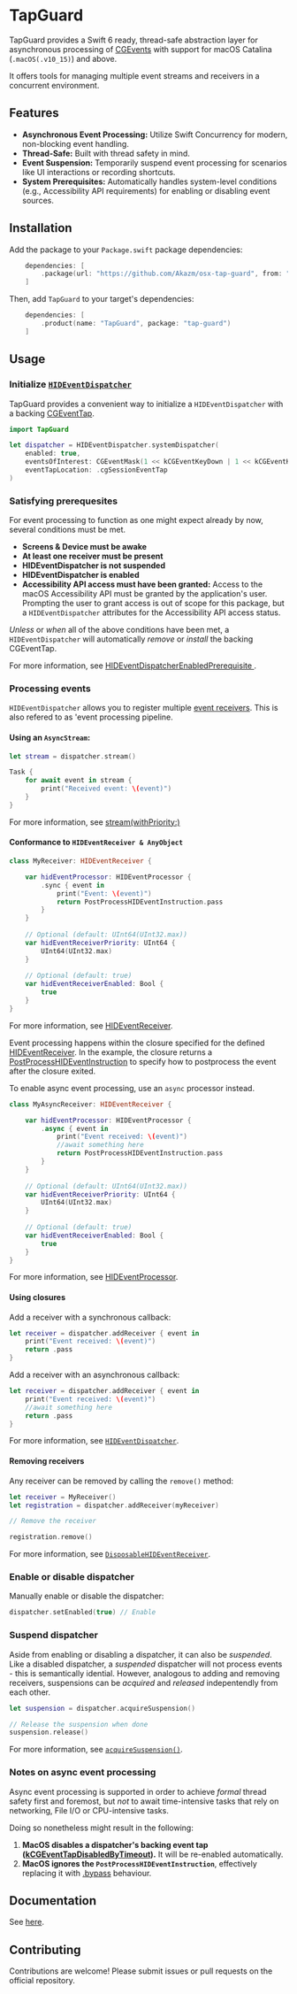 # TapGuard

TapGuard provides a Swift 6 ready, thread-safe abstraction layer for asynchronous processing of [CGEvents](https://developer.apple.com/documentation/coregraphics/cgevent) 
with support for macOS Catalina (`.macOS(.v10_15)`) and above. 

It offers tools for managing multiple event streams and receivers in a concurrent environment.

## Features

- **Asynchronous Event Processing:** Utilize Swift Concurrency for modern, non-blocking event handling.
- **Thread-Safe:** Built with thread safety in mind.
- **Event Suspension:** Temporarily suspend event processing for scenarios like UI interactions or recording shortcuts.
- **System Prerequisites:** Automatically handles system-level conditions (e.g., Accessibility API requirements) for enabling or disabling event sources.

## Installation

Add the package to your `Package.swift` package dependencies:

```swift
    dependencies: [
        .package(url: "https://github.com/Akazm/osx-tap-guard", from: "1.0.0")
    ]
```
Then, add `TapGuard` to your target's dependencies:

```swift
    dependencies: [
        .product(name: "TapGuard", package: "tap-guard")
    ]
```

## Usage

### Initialize [`HIDEventDispatcher`](https://akazm.github.io/osx-tap-guard/documentation/tapguard/hideventdispatcher)

TapGuard provides a convenient way to initialize a `HIDEventDispatcher` with a backing 
[CGEventTap](https://developer.apple.com/documentation/coregraphics/1454426-cgeventtapcreate).

```swift
import TapGuard

let dispatcher = HIDEventDispatcher.systemDispatcher(
    enabled: true,
    eventsOfInterest: CGEventMask(1 << kCGEventKeyDown | 1 << kCGEventKeyUp),
    eventTapLocation: .cgSessionEventTap
)
```

### Satisfying prerequesites

For event processing to function as one might expect already by now, several conditions must be met.

- **Screens & Device must be awake**
- **At least one receiver must be present**
- **HIDEventDispatcher is not suspended**
- **HIDEventDispatcher is enabled**
- **Accessibility API access must have been granted:** Access to the macOS Accessibility API must be granted by the 
application's user. Prompting the user to grant access is out of scope for this package, but a `HIDEventDispatcher` 
attributes for the Accessibility API access status. 

_Unless_ or _when_ all of the above conditions have been met, a `HIDEventDispatcher` will automatically _remove_ or 
_install_ the backing CGEventTap. 

For more information, see
[HIDEventDispatcherEnabledPrerequisite
](https://akazm.github.io/osx-tap-guard/documentation/tapguard/hideventdispatcherenabledprerequisite).

### Processing events

`HIDEventDispatcher` allows you to register multiple 
[event receivers](https://akazm.github.io/osx-tap-guard/documentation/tapguard/hideventreceiver). This is also refered 
to as 'event processing pipeline.

#### Using an `AsyncStream`:

```swift
let stream = dispatcher.stream()

Task {
    for await event in stream {
        print("Received event: \(event)")
    }
}
```

For more information, see 
[stream(withPriority:)](https://akazm.github.io/osx-tap-guard/documentation/tapguard/hideventdispatcher/stream(withpriority:))

#### Conformance to `HIDEventReceiver & AnyObject`

```swift
class MyReceiver: HIDEventReceiver {

    var hidEventProcessor: HIDEventProcessor {
        .sync { event in 
            print("Event: \(event)")
            return PostProcessHIDEventInstruction.pass
        }
    }
    
    // Optional (default: UInt64(UInt32.max))
    var hidEventReceiverPriority: UInt64 {
        UInt64(UInt32.max)
    }
    
    // Optional (default: true)
    var hidEventReceiverEnabled: Bool {
        true
    }
}
```
For more information, see [HIDEventReceiver](https://akazm.github.io/osx-tap-guard/documentation/tapguard/hideventreceiver).

Event processing happens within the closure specified for the defined 
[HIDEventReceiver](https://akazm.github.io/osx-tap-guard/documentation/tapguard/hideventreceiver). In the example, 
the closure returns a [PostProcessHIDEventInstruction](https://akazm.github.io/osx-tap-guard/documentation/tapguard/postprocesshideventinstruction) 
to specify how to postprocess the event after the closure exited.

To enable async event processing, use an `async` processor instead.

```swift
class MyAsyncReceiver: HIDEventReceiver {

    var hidEventProcessor: HIDEventProcessor {
        .async { event in 
            print("Event received: \(event)")
            //await something here
            return PostProcessHIDEventInstruction.pass
        }
    }
    
    // Optional (default: UInt64(UInt32.max))
    var hidEventReceiverPriority: UInt64 {
        UInt64(UInt32.max)
    }
    
    // Optional (default: true)
    var hidEventReceiverEnabled: Bool {
        true
    }
}
```
For more information, see [HIDEventProcessor](https://akazm.github.io/osx-tap-guard/documentation/tapguard/hideventprocessor).

#### Using closures

Add a receiver with a synchronous callback:

```swift
let receiver = dispatcher.addReceiver { event in
    print("Event received: \(event)")
    return .pass
}
```

Add a receiver with an asynchronous callback:

```swift
let receiver = dispatcher.addReceiver { event in
    print("Event received: \(event)")
    //await something here
    return .pass
}
```
For more information, see [`HIDEventDispatcher`](https://akazm.github.io/osx-tap-guard/documentation/tapguard/hideventdispatcher).

#### Removing receivers

Any receiver can be removed by calling the `remove()` method:

```swift
let receiver = MyReceiver()
let registration = dispatcher.addReceiver(myReceiver)

// Remove the receiver

registration.remove()
```

For more information, see [`DisposableHIDEventReceiver`](https://akazm.github.io/osx-tap-guard/documentation/tapguard/disposablehideventreceiver).

### Enable or disable dispatcher

Manually enable or disable the dispatcher:

```swift
dispatcher.setEnabled(true) // Enable
```

### Suspend dispatcher

Aside from enabling or disabling a dispatcher, it can also be *suspended*. Like a disabled dispatcher, a *suspended* 
dispatcher will not process events - this is semantically idential. However, analogous to adding and removing receivers,
suspensions can be *acquired* and *released* indepentendly from each other.

```swift
let suspension = dispatcher.acquireSuspension()

// Release the suspension when done
suspension.release()
```

For more information, see 
[`acquireSuspension()`](https://akazm.github.io/osx-tap-guard/documentation/tapguard/hideventdispatcher/acquiresuspension()).

### Notes on async event processing

Async event processing is supported in order to achieve *formal* thread safety first and foremost, but *not* 
to await time-intensive tasks that rely on networking, File I/O or CPU-intensive tasks. 

Doing so nonetheless might result in the following: 

1. **MacOS disables a dispatcher's backing event tap ([kCGEventTapDisabledByTimeout](https://developer.apple.com/documentation/coregraphics/cgeventtype/kcgeventtapdisabledbytimeout?language=swift)).** 
It will be re-enabled automatically.
2. **MacOS ignores the `PostProcessHIDEventInstruction`**, effectively replacing it with [.bypass](https://akazm.github.io/osx-tap-guard/documentation/tapguard/postprocesshideventinstruction/bypass) behaviour. 

## Documentation

See [here](https://akazm.github.io/osx-tap-guard/documentation/tapguard).

## Contributing

Contributions are welcome! Please submit issues or pull requests on the official repository.


